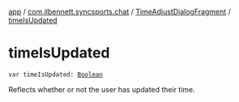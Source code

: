 [app](../../index.md) / [com.jlbennett.syncsports.chat](../index.md) / [TimeAdjustDialogFragment](index.md) / [timeIsUpdated](./time-is-updated.md)

# timeIsUpdated

`var timeIsUpdated: `[`Boolean`](https://kotlinlang.org/api/latest/jvm/stdlib/kotlin/-boolean/index.html)

Reflects whether or not the user has updated their time.

